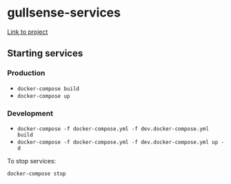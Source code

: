 # gullsense-services


[Link to project](https://github.com/users/kolohelios/projects/1)

## Starting services

### Production

* `docker-compose build`
* `docker-compose up`

### Development

* `docker-compose -f docker-compose.yml -f dev.docker-compose.yml build`
* `docker-compose -f docker-compose.yml -f dev.docker-compose.yml up -d`

To stop services:

`docker-compose stop`
